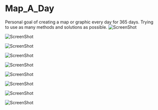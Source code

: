 Map_A_Day
=========

Personal goal of creating a map or graphic every day for 365 days. Trying to use as many methods and solutions as possible.
![ScreenShot](http://jasonhoward.info/wp-content/uploads/2014/10/UK_Oil_Wells_and_Geological_Basins.bmp)

![ScreenShot](http://jasonhoward.info/wp-content/uploads/2014/09/Screen-Shot-2014-09-29-at-5.04.11-PM.png)

![ScreenShot](http://jasonhoward.info/wp-content/uploads/2014/09/MapBoxStudio_greengrass.png)

![ScreenShot](http://jasonhoward.info/wp-content/uploads/2011/02/japanmaps.png)

![ScreenShot](http://jasonhoward.info/wp-content/uploads/2014/10/Screen-Shot-2014-10-13-at-3.01.14-PM.png)

![ScreenShot](https://s3.amazonaws.com/images.m2i.stamen.com/20141016/mapstack_M3KHew02VKI.png)

![ScreenShot](http://jasonhoward.info/wp-content/uploads/2014/09/Screen-Shot-2014-09-21-at-6.40.41-PM.png)

![ScreenShot](http://jasonhoward.info/wp-content/uploads/2014/09/Screen-Shot-2014-09-22-at-9.41.37-PM.png)

![ScreenShot](http://jasonhoward.info/wp-content/uploads/2013/04/Screen-Shot-2013-04-11-at-6.32.37-PM.png)

